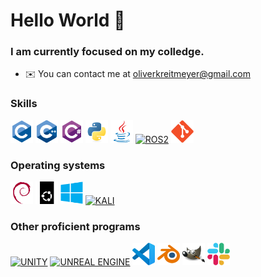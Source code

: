 # Hello World :wave:

### I am currently focused on my colledge.

* ✉️  You can contact me at [oliverkreitmeyer@gmail.com](mailto:oliverkreitmeyer@gmail.com)



### Skills
<a href="https://docs.microsoft.com/en-us/cpp/?view=msvc-170" target="_blank" rel="noreferrer"><img src="https://raw.githubusercontent.com/devicons/devicon/55609aa5bd817ff167afce0d965585c92040787a/icons/c/c-original.svg" width="36" height="36" alt="C" /></a>
<a href="https://docs.microsoft.com/en-us/cpp/?view=msvc-170" target="_blank" rel="noreferrer"><img src="https://raw.githubusercontent.com/devicons/devicon/55609aa5bd817ff167afce0d965585c92040787a/icons/cplusplus/cplusplus-original.svg" width="36" height="36" alt="CPP" /></a>
<a href="https://docs.microsoft.com/en-us/cpp/?view=msvc-170" target="_blank" rel="noreferrer"><img src="https://raw.githubusercontent.com/devicons/devicon/55609aa5bd817ff167afce0d965585c92040787a/icons/csharp/csharp-original.svg" width="36" height="36" alt="C#" /></a>
<a href="https://docs.microsoft.com/en-us/cpp/?view=msvc-170" target="_blank" rel="noreferrer"><img src="https://raw.githubusercontent.com/devicons/devicon/55609aa5bd817ff167afce0d965585c92040787a/icons/python/python-original.svg" width="36" height="36" alt="PYTHON" /></a>
<a href="https://docs.microsoft.com/en-us/cpp/?view=msvc-170" target="_blank" rel="noreferrer"><img src="https://raw.githubusercontent.com/devicons/devicon/55609aa5bd817ff167afce0d965585c92040787a/icons/java/java-original.svg" width="36" height="36" alt="JAVA" /></a>
<a href="https://docs.microsoft.com/en-us/cpp/?view=msvc-170" target="_blank" rel="noreferrer"><img src="https://avatars.githubusercontent.com/u/3979232?s=200&v=4" width="38" height="38" alt="ROS2" /></a>
<a href="https://docs.microsoft.com/en-us/cpp/?view=msvc-170" target="_blank" rel="noreferrer"><img src="https://raw.githubusercontent.com/devicons/devicon/55609aa5bd817ff167afce0d965585c92040787a/icons/git/git-original.svg" width="36" height="36" alt="GIT" /></a>

### Operating systems
<a href="https://docs.microsoft.com/en-us/cpp/?view=msvc-170" target="_blank" rel="noreferrer"><img src="https://raw.githubusercontent.com/devicons/devicon/55609aa5bd817ff167afce0d965585c92040787a/icons/debian/debian-original.svg" width="36" height="36" alt="DEBIAN" /></a>
<a href="https://docs.microsoft.com/en-us/cpp/?view=msvc-170" target="_blank" rel="noreferrer"><img src="https://raw.githubusercontent.com/devicons/devicon/55609aa5bd817ff167afce0d965585c92040787a/icons/ubuntu/ubuntu-plain.svg" width="36" height="36" alt="UBUNTU" /></a>
<a href="https://docs.microsoft.com/en-us/cpp/?view=msvc-170" target="_blank" rel="noreferrer"><img src="https://raw.githubusercontent.com/devicons/devicon/55609aa5bd817ff167afce0d965585c92040787a/icons/windows8/windows8-original.svg" width="36" height="36" alt="WINDOWS" /></a>
<a href="https://docs.microsoft.com/en-us/cpp/?view=msvc-170" target="_blank" rel="noreferrer"><img src="https://external-content.duckduckgo.com/iu/?u=https%3A%2F%2Fseeklogo.com%2Fimages%2FK%2Fkali-linux-logo-93027C57BD-seeklogo.com.png&f=1&nofb=1&ipt=2acfffce73122446f45f1370539d307fcd34095e3e11df41084a167f9374d1f9&ipo=images" width="36" height="36" alt="KALI" /></a>

### Other proficient programs
<a href="https://docs.microsoft.com/en-us/cpp/?view=msvc-170" target="_blank" rel="noreferrer"><img src="https://cdn.sanity.io/images/fuvbjjlp/production/bd6440647fa19b1863cd025fa45f8dad98d33181-2000x2000.png" width="36" height="36" alt="UNITY" /></a>
<a href="https://docs.microsoft.com/en-us/cpp/?view=msvc-170" target="_blank" rel="noreferrer"><img src="https://public.boxcloud.com/api/2.0/files/809821493408/content?preview=true&version=866775185408&access_token=1!t1AqBx6-wacVn2Rcu-FSGpo1GohPCnGk5Xb01D9nUFY3f31WM07U9nRZF8jXEbmLZ4Z1PHFKxMbLaoDPo7w3uIPGlyhk28G4g22YWUqg6H0W5pCzx4ILeFmOupwdTfRxC1O4aF6dsl1egvwLeRJQEyMPRi1u53mgqV0RAayghE-L9LMtTfbhjXMQy7VEfmsgaKl4lsyEy1REK4hMKaHaK-a-fhR48lLKeNdDgoIvlmNT7FgmIfhI5JMyecApl49wtVSMrcefUHIXOqPwjo71d5d1CI2lcIvBXLngtjaBBL6hCJi-Zj8sW_o3_63pARIuNSHCLcX9hNPguUQSXiFWESKkSg-Lf0wVdlhGnUg-4wLs_BS9fZlud62ave1bo71ApQuSocS25uJVAY-n7Sk0cY2K-tlDcpv9fBBLaym7ZysdxgjEN7LNINK_KF-6cnKauQzl5srAUPZG-JLDccfTdwouMZJ-fa9U8xfjFTUA_5jej-bidHHP88hfRU0IHXuWKNktZcNv9Z88g2g_eeN3lWD-a8n1kBimpQ2gS6u_BxP2JJ_VRlLfrXj9fhAvlA1ZEREV&shared_link=https%3A%2F%2Fepicgames.ent.box.com%2Fs%2Fc2m8idcyejqvg5mjf4e2q73b7jbaghft&box_client_name=box-content-preview&box_client_version=2.102.0" width="36" height="36" alt="UNREAL ENGINE" /></a>
<a href="https://docs.microsoft.com/en-us/cpp/?view=msvc-170" target="_blank" rel="noreferrer"><img src="https://raw.githubusercontent.com/devicons/devicon/55609aa5bd817ff167afce0d965585c92040787a/icons/vscode/vscode-original.svg" width="36" height="36" alt="VSCODE" /></a>
<a href="https://docs.microsoft.com/en-us/cpp/?view=msvc-170" target="_blank" rel="noreferrer"><img src="https://raw.githubusercontent.com/devicons/devicon/55609aa5bd817ff167afce0d965585c92040787a/icons/blender/blender-original.svg" width="36" height="36" alt="BLENDER" /></a>
<a href="https://docs.microsoft.com/en-us/cpp/?view=msvc-170" target="_blank" rel="noreferrer"><img src="https://raw.githubusercontent.com/devicons/devicon/55609aa5bd817ff167afce0d965585c92040787a/icons/gimp/gimp-original.svg" width="36" height="36" alt="GIMP" /></a>
<a href="https://docs.microsoft.com/en-us/cpp/?view=msvc-170" target="_blank" rel="noreferrer"><img src="https://raw.githubusercontent.com/devicons/devicon/55609aa5bd817ff167afce0d965585c92040787a/icons/slack/slack-original.svg" width="36" height="36" alt="SLACK" /></a>

